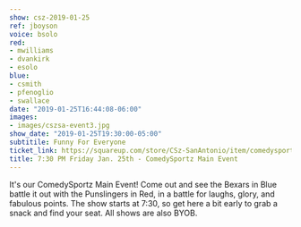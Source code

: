 ```yaml
---
show: csz-2019-01-25
ref: jboyson
voice: bsolo
red:
- mwilliams
- dvankirk
- esolo
blue:
- csmith
- pfenoglio
- swallace
date: "2019-01-25T16:44:08-06:00"
images:
- images/cszsa-event3.jpg
show_date: "2019-01-25T19:30:00-05:00"
subtitile: Funny For Everyone
ticket_link: https://squareup.com/store/CSz-SanAntonio/item/comedysportz-friday-night-22
title: 7:30 PM Friday Jan. 25th - ComedySportz Main Event
---
```


It's our ComedySportz Main Event! Come out and see the Bexars in Blue battle it out with the Punslingers in Red, in a battle for laughs, glory, and fabulous points. The show starts at 7:30, so get here a bit early to grab a snack and find your seat. All shows are also BYOB.

